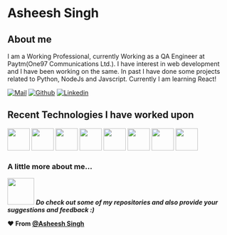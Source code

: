 


# Asheesh Singh


## About me 
I am a Working Professional, currently Working as a QA Engineer at Paytm(One97 Communications Ltd.). I have interest in web development and I have been working on the same. In past I have done some projects related to Python, NodeJs and Javscript. Currently I am learning React!

[![Mail](https://img.shields.io/badge/-asheeshsingh0112@gmail.com-gray?style=flat-square&logo=gmail&logoColor=red&link=)](mailto:asheeshsingh0112@gmail.com)
[![Github](https://img.shields.io/github/followers/varun-saini-18?label=Follow&style=social)](https://github.com/asheeshsingh1/)
[![Linkedin](https://img.shields.io/badge/-Asheesh%20Singh-blue?style=flat-square&logo=linkedin&logoColor=white&link=https://www.linkedin.com/in/asheeshsingh1/)](https://www.linkedin.com/in/asheeshsingh1//)

## Recent Technologies I have worked upon
<code><img height="50" src="https://www.vectorlogo.zone/logos/github/github-ar21.svg"></code>
<code><img height="50" src="https://www.vectorlogo.zone/logos/git-scm/git-scm-ar21.svg"></code>
<code><img height="50" src="https://www.vectorlogo.zone/logos/javascript/javascript-ar21.svg"></code>
<code><img height="50" src="https://www.vectorlogo.zone/logos/python/python-ar21.svg"></code>
<code><img height="50" src="https://www.vectorlogo.zone/logos/nodejs/nodejs-ar21.svg"></code>
<code><img height="50" src="https://www.vectorlogo.zone/logos/npmjs/npmjs-ar21.svg"></code>
<code><img height="50" src="https://www.vectorlogo.zone/logos/nodemonio/nodemonio-ar21.svg"></code>
<code><img height="50" src="https://www.vectorlogo.zone/logos/reactjs/reactjs-ar21.svg"></code>

###  A little more about me...  


<img src="https://media.giphy.com/media/LnQjpWaON8nhr21vNW/giphy.gif" width="60"> <em><b>Do check out some of my repositories and also provide your suggestions and feedback :)</em>

<!-- <a href="mailto:asheeshsingh0112@gmail.com"><img src="https://img.shields.io/badge/-Gmail-c14438?style=flat-square&logo=Gmail&logoColor=white&link=mailto:asheeshsingh0112@gmail.com" alt="Gmail"></a>
<a href="https://www.linkedin.com/in/varun-saini-164b041b9/?originalSubdomain=in"><img src="https://img.shields.io/badge/LinkedIn-%230077B5.svg?&style=flat-square&logo=linkedin&logoColor=white" alt="LinkedIn"></a>
<a href="https://www.instagram.com/call.me.saini/?hl=en"><img src="https://img.shields.io/badge/Instagram-%23E4405F.svg?&style=flat-square&logo=instagram&logoColor=white" alt="Instagram"></a>
<a href="https://www.facebook.com/varun.saini.940098"><img src="https://img.shields.io/badge/Facebook-%231877F2.svg?&style=flat-square&logo=facebook&logoColor=white" alt="Facebook"></a></div>
--- -->

:heart: From [@Asheesh Singh](https://www.linkedin.com/in/asheeshsingh1/)
